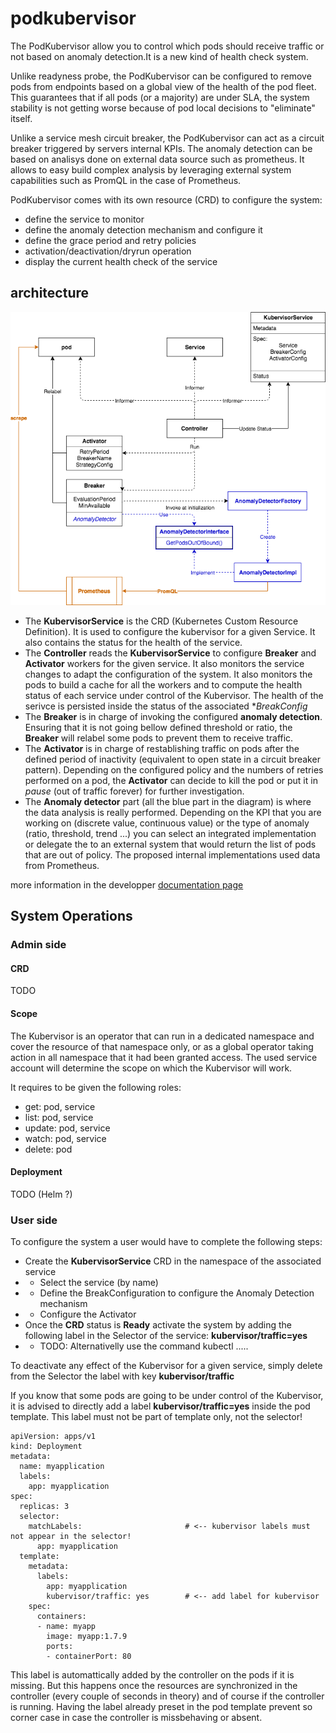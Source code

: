 # podkubervisor

The PodKubervisor allow you to control which pods should receive traffic or not based on anomaly detection.It is a new kind of health check system.

Unlike readyness probe, the PodKubervisor can be configured to remove pods from endpoints based on a global view of the health of the pod fleet.
This guarantees that if all pods (or a majority) are under SLA, the system stability is not getting worse because of pod local decisions to "eliminate" itself.


Unlike a service mesh circuit breaker, the PodKubervisor can act as a circuit breaker triggered by servers internal KPIs.
The anomaly detection can be based on analisys done on external data source such as prometheus. It allows to easy build complex analysis by leveraging external system capabilities such as PromQL in the case of Prometheus.

PodKubervisor comes with its own resource (CRD) to configure the system:
- define the service to monitor
- define the anomaly detection mechanism and configure it
- define the grace period and retry policies
- activation/deactivation/dryrun operation
- display the current health check of the service


## architecture

![architecture diagram][diagram1]

[diagram1]: ./docs/imgs/diagram1.png

- The **KubervisorService** is the CRD (Kubernetes Custom Resource Definition). It is used to configure the kubervisor for a given Service. It also contains the status for the health of the service.
- The **Controller** reads the **KubervisorService** to configure **Breaker** and **Activator** workers for the given service. It also monitors the service changes to adapt the configuration of the system. It also monitors the pods to build a cache for all the workers and to compute the health status of each service under control of the Kubervisor. The health of the serivce is persisted inside the status of the associated **BreakConfig*
- The **Breaker** is in charge of invoking the configured **anomaly detection**. Ensuring that it is not going bellow defined threshold or ratio, the **Breaker** will relabel some pods to prevent them to receive traffic.
- The **Activator** is in charge of restablishing traffic on pods after the defined period of inactivity (equivalent to open state in a circuit breaker pattern). Depending on the configured policy and the numbers of retries performed on a pod, the **Activator** can decide to kill the pod or put it in *pause* (out of traffic forever) for further investigation.
- The **Anomaly detector** part (all the blue part in the diagram) is where the data analysis is really performed. Depending on the KPI that you are working on (discrete value, continuous value) or the type of anomaly (ratio, threshold, trend ...) you can select an integrated implementation or delegate the to an external system that would return the list of pods that are out of policy. The proposed internal implementations used data from Prometheus.

more information in the developper [documentation page](./docs/developper_docs.md)

## System Operations

### Admin side

#### CRD

TODO

#### Scope

The Kubervisor is an operator that can run in a dedicated namespace and cover the resource of that namespace only, or as a global operator taking action in all namespace that it had been granted access. The used service account will determine the scope on which the Kubervisor will work.

It requires to be given the following roles:
- get:          pod, service
- list:         pod, service
- update:       pod, service
- watch:        pod, service
- delete:       pod

#### Deployment

TODO (Helm ?)

### User side

To configure the system a user would have to complete the following steps:

- Create the **KubervisorService** CRD in the namespace of the associated service
- - Select the service (by name)
- - Define the BreakConfiguration to configure the Anomaly Detection mechanism
- - Configure the Activator
- Once the **CRD** status is **Ready** activate the system by adding the following label in the Selector of the service: **kubervisor/traffic=yes**
- - TODO: Alternativelly use the command kubectl .....

To deactivate any effect of the Kubervisor for a given service, simply delete from the Selector the label with key **kubervisor/traffic**

If you know that some pods are going to be under control of the Kubervisor, it is advised to directly add a label **kubervisor/traffic=yes** inside the pod template. This label must not be part of template only, not the selector!

```
apiVersion: apps/v1
kind: Deployment
metadata:
  name: myapplication
  labels:
    app: myapplication
spec:
  replicas: 3
  selector:
    matchLabels:                       # <-- kubervisor labels must not appear in the selector!
      app: myapplication
  template:
    metadata:
      labels:
        app: myapplication
        kubervisor/traffic: yes        # <-- add label for kubervisor
    spec:
      containers:
      - name: myapp
        image: myapp:1.7.9
        ports:
        - containerPort: 80
```

This label is automattically added by the controller on the pods if it is missing. But this happens once the resources are synchronized in the controller (every couple of seconds in theory) and of course if the controller is running. Having the label already preset in the pod template prevent so corner case in case the controller is missbehaving or absent.
